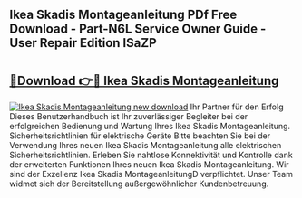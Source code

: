 ## Ikea Skadis Montageanleitung PDf Free Download - Part-N6L Service Owner Guide - User Repair Edition lSaZP

# <h2><a href="http://df7ifc.blite.top/?on=Ikea+Skadis+Montageanleitung">🔗Download 👉🔴 Ikea Skadis Montageanleitung</a></h2>

[![Ikea Skadis Montageanleitung new download](https://i.imgur.com/lujVjoI.png)](http://df7ifc.blite.top/?on=Ikea+Skadis+Montageanleitung)
Ihr Partner für den Erfolg Dieses Benutzerhandbuch ist Ihr zuverlässiger Begleiter bei der erfolgreichen Bedienung und Wartung Ihres Ikea Skadis Montageanleitung. Sicherheitsrichtlinien für elektrische Geräte Bitte beachten Sie bei der Verwendung Ihres neuen Ikea Skadis Montageanleitung alle elektrischen Sicherheitsrichtlinien. Erleben Sie nahtlose Konnektivität und Kontrolle dank der erweiterten Funktionen Ihres neuen Ikea Skadis Montageanleitung. Wir sind der Exzellenz Ikea Skadis MontageanleitungD verpflichtet. Unser Team widmet sich der Bereitstellung außergewöhnlicher Kundenbetreuung.
